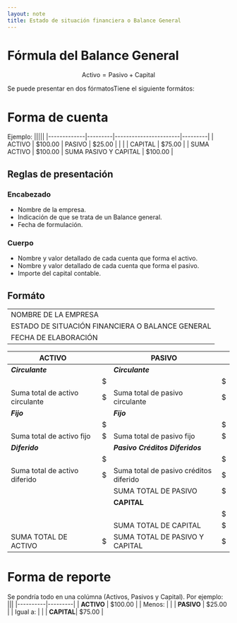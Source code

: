 ```yaml
---
layout: note
title: Estado de situación financiera o Balance General
---
```


# Fórmula del Balance General

$$\text{Activo}=\text{Pasivo}+\text{Capital}$$


Se puede presentar en dos fórmatosTiene el siguiente formátos:

# Forma de cuenta
Ejemplo:
|||||
|-------------|---------|-----------------------|---------|
| ACTIVO      | $100.00 | PASIVO                | $25.00  |
|             |         | CAPITAL               | $75.00  |
| SUMA ACTIVO | $100.00 | SUMA PASIVO Y CAPITAL | $100.00 |

## Reglas de presentación
### Encabezado
* Nombre de la empresa.
* Indicación de que se trata de un Balance general.
* Fecha de formulación.
### Cuerpo
* Nombre y valor detallado de cada cuenta que forma el activo.
* Nombre y valor detallado de cada cuenta que forma el pasivo.
* Importe del capital contable.

## Formáto
||
|-|
|NOMBRE DE LA EMPRESA|
|ESTADO DE SITUACIÓN FINANCIERA O BALANCE GENERAL|
|FECHA DE ELABORACIÓN|

|ACTIVO||PASIVO||
|-|-|-|-|
|*__Circulante__*||*__Circulante__*||
||$||$|
|Suma total de activo circulante|$|Suma total de pasivo circulante|$|
|*__Fijo__*||*__Fijo__*||
||$||$|
|Suma total de activo fijo|$|Suma total de pasivo fijo|$|
|*__Diferido__*||*__Pasivo Créditos Diferidos__*||
||$||$|
|Suma total de activo diferido|$|Suma total de pasivo créditos diferido|$|
|||SUMA TOTAL DE PASIVO|$|
|||**CAPITAL**||
||||$|
|||SUMA TOTAL DE CAPITAL|$|
|SUMA TOTAL DE ACTIVO|$|SUMA TOTAL DE PASIVO Y CAPITAL|$|

# Forma de reporte
Se pondría todo en una colúmna (Activos, Pasivos y Capital). Por ejemplo:
|||
|----------|---------|
| **ACTIVO** | $100.00 |
| Menos:     |         |
| **PASIVO** | $25.00  |
| Igual a:   |         |
| **CAPITAL**| $75.00  |

